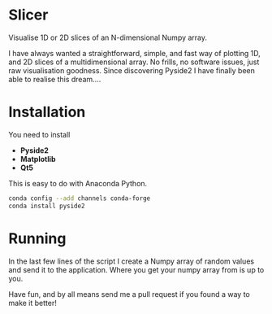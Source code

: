 # Slicer
Visualise 1D or 2D slices of an N-dimensional Numpy array.

I have always wanted a straightforward, simple, and fast way of plotting 1D, and 2D slices of a multidimensional array. No frills, no software issues, just raw visualisation goodness. Since discovering Pyside2 I have finally been able to realise this dream....

# Installation

You need to install 

* **Pyside2**
* **Matplotlib**
* **Qt5**

This is easy to do with Anaconda Python.

```bash
conda config --add channels conda-forge
conda install pyside2
```

# Running

In the last few lines of the script I create a Numpy array of random values and send it to the application. Where you get your numpy array from is up to you.

Have fun, and by all means send me a pull request if you found a way to make it better!

